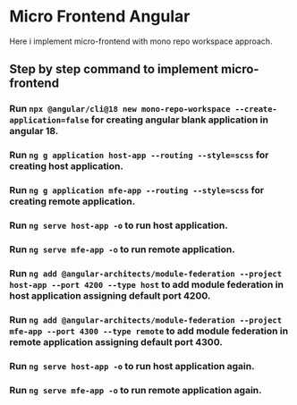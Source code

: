 # Micro Frontend Angular

Here i implement micro-frontend with mono repo workspace approach.

## Step by step command to implement micro-frontend

### Run `npx @angular/cli@18 new mono-repo-workspace --create-application=false` for creating angular blank application in angular 18.

### Run `ng g application host-app --routing --style=scss` for creating host application.
### Run `ng g application mfe-app --routing --style=scss` for creating remote application.

### Run `ng serve host-app -o` to run host application.
### Run `ng serve mfe-app -o` to run remote application.

### Run `ng add @angular-architects/module-federation --project host-app --port 4200 --type host` to add module federation in host application assigning default port 4200.
### Run `ng add @angular-architects/module-federation --project mfe-app --port 4300 --type remote` to add module federation in remote application assigning default port 4300.

### Run `ng serve host-app -o` to run host application again.
### Run `ng serve mfe-app -o` to run remote application again.
